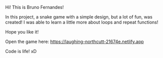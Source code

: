 Hi! This is Bruno Fernandes!

In this project, a snake game with a simple design, but a lot of fun, was created! I was able to learn a little more about loops and repeat functions!

Hope you like it!

Open the game here:
https://laughing-northcutt-21674e.netlify.app


Code is life! xD
